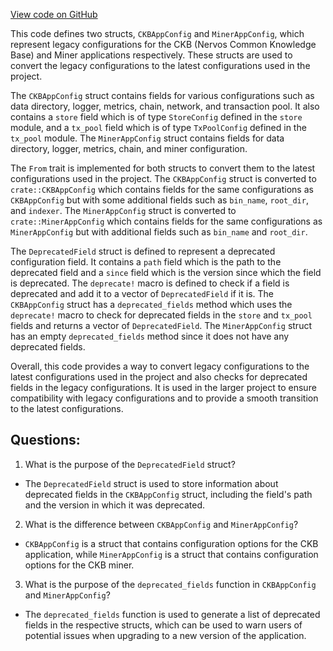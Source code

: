 [View code on GitHub](https://github.com/nervosnetwork/ckb/util/app-config/src/legacy/mod.rs)

This code defines two structs, `CKBAppConfig` and `MinerAppConfig`, which represent legacy configurations for the CKB (Nervos Common Knowledge Base) and Miner applications respectively. These structs are used to convert the legacy configurations to the latest configurations used in the project. 

The `CKBAppConfig` struct contains fields for various configurations such as data directory, logger, metrics, chain, network, and transaction pool. It also contains a `store` field which is of type `StoreConfig` defined in the `store` module, and a `tx_pool` field which is of type `TxPoolConfig` defined in the `tx_pool` module. The `MinerAppConfig` struct contains fields for data directory, logger, metrics, chain, and miner configuration. 

The `From` trait is implemented for both structs to convert them to the latest configurations used in the project. The `CKBAppConfig` struct is converted to `crate::CKBAppConfig` which contains fields for the same configurations as `CKBAppConfig` but with some additional fields such as `bin_name`, `root_dir`, and `indexer`. The `MinerAppConfig` struct is converted to `crate::MinerAppConfig` which contains fields for the same configurations as `MinerAppConfig` but with additional fields such as `bin_name` and `root_dir`. 

The `DeprecatedField` struct is defined to represent a deprecated configuration field. It contains a `path` field which is the path to the deprecated field and a `since` field which is the version since which the field is deprecated. The `deprecate!` macro is defined to check if a field is deprecated and add it to a vector of `DeprecatedField` if it is. The `CKBAppConfig` struct has a `deprecated_fields` method which uses the `deprecate!` macro to check for deprecated fields in the `store` and `tx_pool` fields and returns a vector of `DeprecatedField`. The `MinerAppConfig` struct has an empty `deprecated_fields` method since it does not have any deprecated fields. 

Overall, this code provides a way to convert legacy configurations to the latest configurations used in the project and also checks for deprecated fields in the legacy configurations. It is used in the larger project to ensure compatibility with legacy configurations and to provide a smooth transition to the latest configurations.
## Questions: 
 1. What is the purpose of the `DeprecatedField` struct?
- The `DeprecatedField` struct is used to store information about deprecated fields in the `CKBAppConfig` struct, including the field's path and the version in which it was deprecated.

2. What is the difference between `CKBAppConfig` and `MinerAppConfig`?
- `CKBAppConfig` is a struct that contains configuration options for the CKB application, while `MinerAppConfig` is a struct that contains configuration options for the CKB miner.

3. What is the purpose of the `deprecated_fields` function in `CKBAppConfig` and `MinerAppConfig`?
- The `deprecated_fields` function is used to generate a list of deprecated fields in the respective structs, which can be used to warn users of potential issues when upgrading to a new version of the application.